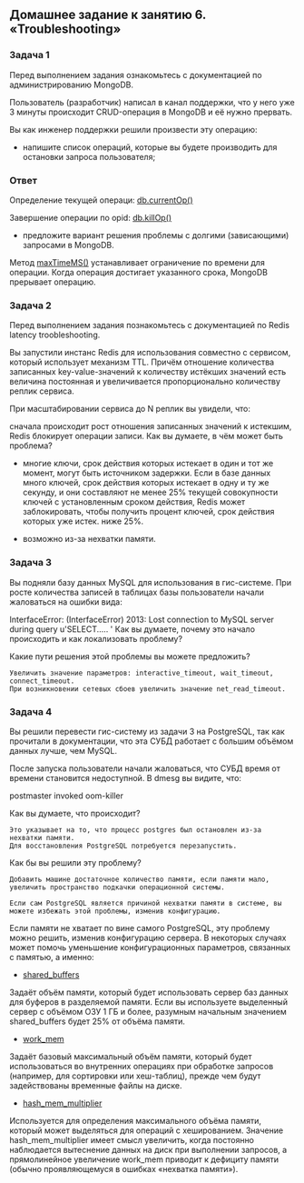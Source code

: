 ## Домашнее задание к занятию 6. «Troubleshooting»

### Задача 1

Перед выполнением задания ознакомьтесь с документацией по администрированию MongoDB.

Пользователь (разработчик) написал в канал поддержки, что у него уже 3 минуты происходит CRUD-операция в MongoDB и её нужно прервать.

Вы как инженер поддержки решили произвести эту операцию:

- напишите список операций, которые вы будете производить для остановки запроса пользователя;


### Ответ

Определение текущей операци: [db.currentOp()](https://www.mongodb.com/docs/manual/reference/method/db.currentOp/)

Завершение операции по opid: [db.killOp()](https://www.mongodb.com/docs/manual/tutorial/terminate-running-operations/#killop) 

- предложите вариант решения проблемы с долгими (зависающими) запросами в MongoDB.
  
Метод [maxTimeMS()](https://www.mongodb.com/docs/manual/tutorial/terminate-running-operations/#maxtimems)  устанавливает ограничение по времени для операции. Когда операция достигает указанного срока, MongoDB прерывает операцию.

### Задача 2

Перед выполнением задания познакомьтесь с документацией по Redis latency troobleshooting.

Вы запустили инстанс Redis для использования совместно с сервисом, который использует механизм TTL. Причём отношение количества записанных key-value-значений к количеству истёкших значений есть величина постоянная и увеличивается пропорционально количеству реплик сервиса.

При масштабировании сервиса до N реплик вы увидели, что:

сначала происходит рост отношения записанных значений к истекшим,
Redis блокирует операции записи.
Как вы думаете, в чём может быть проблема?

- многие ключи, срок действия которых истекает в один и тот же момент, могут быть источником задержки. Если в базе данных много ключей, срок действия которых истекает в одну и ту же секунду, и они составляют не менее 25% текущей совокупности ключей с установленным сроком действия, Redis может заблокировать, чтобы получить процент ключей, срок действия которых уже истек. ниже 25%.

- возможно из-за нехватки памяти.
### Задача 3

Вы подняли базу данных MySQL для использования в гис-системе. При росте количества записей в таблицах базы пользователи начали жаловаться на ошибки вида:

InterfaceError: (InterfaceError) 2013: Lost connection to MySQL server during query u'SELECT..... '
Как вы думаете, почему это начало происходить и как локализовать проблему?

Какие пути решения этой проблемы вы можете предложить?
```
Увеличить значение параметров: interactive_timeout, wait_timeout, connect_timeout.
При возникновении сетевых сбоев увеличить значение net_read_timeout.
```
### Задача 4

Вы решили перевести гис-систему из задачи 3 на PostgreSQL, так как прочитали в документации, что эта СУБД работает с большим объёмом данных лучше, чем MySQL.

После запуска пользователи начали жаловаться, что СУБД время от времени становится недоступной. В dmesg вы видите, что:

postmaster invoked oom-killer

Как вы думаете, что происходит?
```
Это указывает на то, что процесс postgres был остановлен из-за нехватки памяти.
Для восстановления PostgreSQL потребуется перезапустить.
```

Как бы вы решили эту проблему?

```
Добавить машине достаточное количество памяти, если памяти мало, увеличить пространство подкачки операционной системы.

Если сам PostgreSQL является причиной нехватки памяти в системе, вы можете избежать этой проблемы, изменив конфигурацию.
```

Если памяти не хватает по вине самого PostgreSQL, эту проблему можно решить, изменив конфигурацию сервера. В некоторых случаях может помочь уменьшение конфигурационных параметров, связанных с памятью, а именно:  

- [shared_buffers](https://postgrespro.ru/docs/postgresql/15/runtime-config-resource#GUC-SHARED-BUFFERS)

Задаёт объём памяти, который будет использовать сервер баз данных для буферов в разделяемой памяти. Если вы используете выделенный сервер с объёмом ОЗУ 1 ГБ и более, разумным начальным значением shared_buffers будет 25% от объёма памяти. 

- [work_mem](https://postgrespro.ru/docs/postgresql/15/runtime-config-resource#GUC-WORK-MEM)

Задаёт базовый максимальный объём памяти, который будет использоваться во внутренних операциях при обработке запросов (например, для сортировки или хеш-таблиц), прежде чем будут задействованы временные файлы на диске. 

- [hash_mem_multiplier](https://postgrespro.ru/docs/postgresql/15/runtime-config-resource#GUC-HASH-MEM-MULTIPLIER)

Используется для определения максимального объёма памяти, который может выделяться для операций с хешированием.
Значение hash_mem_multiplier имеет смысл увеличить, когда постоянно наблюдается вытеснение данных на диск при выполнении запросов, а прямолинейное увеличение work_mem приводит к дефициту памяти (обычно проявляющемуся в ошибках «нехватка памяти»).
